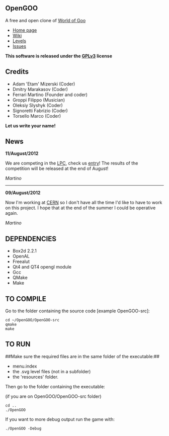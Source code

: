 ## OpenGOO

A free and open clone of [World of Goo](http://www.worldofgoo.com/)

* [Home page](http://mandarancio.github.com/OpenGOO/)
* [Wiki](https://github.com/Mandarancio/OpenGOO/wiki)
* [Levels](http://opengoolevels.comeze.com/)
* [Issues](https://github.com/Mandarancio/OpenGOO/issues)

__This software is released under the [GPLv3](http://www.gnu.org/licenses/gpl-3.0.html) license__


## Credits

* Adam 'Etam' Mizerski        (Coder)
* Dmitry Marakasov            (Coder)
* Ferrari Martino             (Founder and coder)
* Groppi Filippo              (Musician)
* Oleksiy Slyshyk             (Coder)
* Signoretti Fabrizio         (Coder)
* Torsello Marco              (Coder)

**Let us write your name!**


## News

__11/August/2012__

We are competing in the [LPC](lpc.opengameart.org), check us [entry](http://opengameart.org/lpc-code-entries)!
The results of the competition will be released at the end of August!

_Martino_

* * *

__09/August/2012__

Now I'm working at [CERN](www.cern.ch) so I don't have all the time I'd like to have to work on this project.
I hope that at the end of the summer I could be operative again.

_Martino_



## DEPENDENCIES

* Box2d 2.2.1
* OpenAL
* Freealut
* Qt4 and QT4 opengl module
* Gcc
* QMake
* Make

## TO COMPILE

Go to the folder containing the source code [example OpenGOO-src]:

    cd ~/OpenGOO/OpenGOO-src
    qmake
    make

## TO RUN

##Make sure the required files are in the same folder of the executable:##

* menu.index
* the .svg level files (not in a subfolder)
* the 'resources' folder.

Then go to the folder containing the executable:

(if you are on OpenGOO/OpenGOO-src folder)

    cd ..
    ./OpenGOO

If you want to more debug output run the game with:

`./OpenGOO -Debug`
